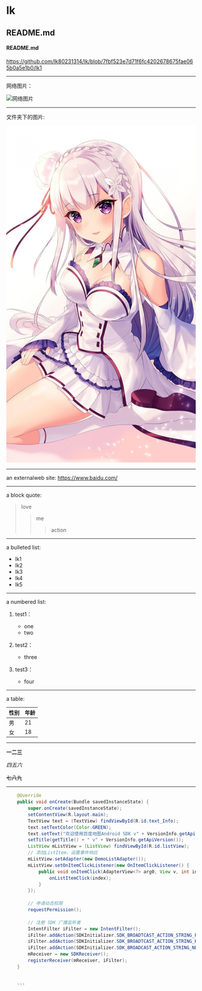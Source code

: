 # lk

## README.md
####  README.md


https://github.com/lk80231314/lk/blob/7fbf523e7d71f6fc4202678675fae065b0a5e1b0/lk1

---


网络图片：

![网络图片](https://ss0.bdstatic.com/70cFuHSh_Q1YnxGkpoWK1HF6hhy/it/u=4208887636,142271560&fm=26&gp=0.jpg)



---


文件夹下的图片:

![avatar](https://github.com/lk80231314/lk/blob/1bfa19c5a8d213115a4f58f288196526710ddb09/QQ%E5%9B%BE%E7%89%8720210429195111.jpg)


---


an externalweb site:
<https://www.baidu.com/>



---




a block quote:
>love
>>me
>>>action
---



 a bulleted list:
+ lk1
+ lk2
+ lk3
+ lk4
+ lk5

---



a numbered list:


1. test1：
    - one
    - two
    
2. test2：
    - three

    
3. test3：
    - four
    
    
 ---
    
 


a table:

| 性别   | 年龄  |
|  ----  | ----  |
| 男  | 21 |
| 女  | 18 |



---


**一二三**

*四五六*

~~七八九~~



---

```java
    @Override
    public void onCreate(Bundle savedInstanceState) {
        super.onCreate(savedInstanceState);
        setContentView(R.layout.main);
        TextView text = (TextView) findViewById(R.id.text_Info);
        text.setTextColor(Color.GREEN);
        text.setText("欢迎使用百度地图Android SDK v" + VersionInfo.getApiVersion());
        setTitle(getTitle() + " v" + VersionInfo.getApiVersion());
        ListView mListView = (ListView) findViewById(R.id.listView);
        // 添加ListItem，设置事件响应
        mListView.setAdapter(new DemoListAdapter());
        mListView.setOnItemClickListener(new OnItemClickListener() {
            public void onItemClick(AdapterView<?> arg0, View v, int index, long arg3) {
                onListItemClick(index);
            }
        });

        // 申请动态权限
        requestPermission();

        // 注册 SDK 广播监听者
        IntentFilter iFilter = new IntentFilter();
        iFilter.addAction(SDKInitializer.SDK_BROADTCAST_ACTION_STRING_PERMISSION_CHECK_OK);
        iFilter.addAction(SDKInitializer.SDK_BROADTCAST_ACTION_STRING_PERMISSION_CHECK_ERROR);
        iFilter.addAction(SDKInitializer.SDK_BROADCAST_ACTION_STRING_NETWORK_ERROR);
        mReceiver = new SDKReceiver();
        registerReceiver(mReceiver, iFilter);
    }

    
    ```
